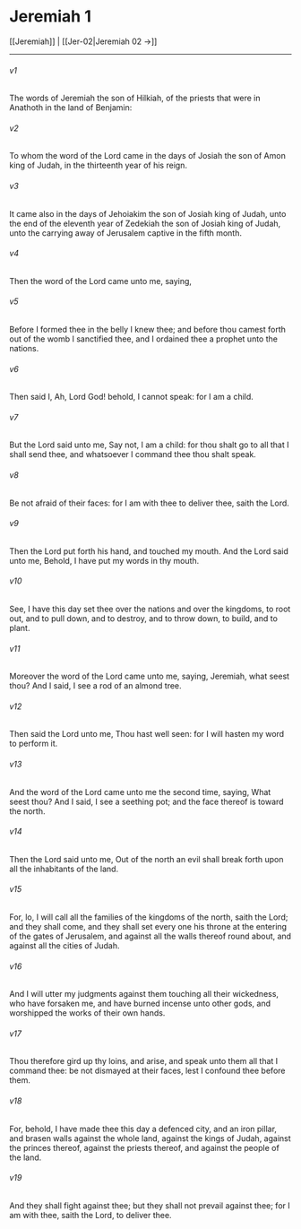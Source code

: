 # Jeremiah 1

[[Jeremiah]] | [[Jer-02|Jeremiah 02 →]]
***

###### v1
The words of Jeremiah the son of Hilkiah, of the priests that were in Anathoth in the land of Benjamin:
###### v2
To whom the word of the Lord came in the days of Josiah the son of Amon king of Judah, in the thirteenth year of his reign.
###### v3
It came also in the days of Jehoiakim the son of Josiah king of Judah, unto the end of the eleventh year of Zedekiah the son of Josiah king of Judah, unto the carrying away of Jerusalem captive in the fifth month.
###### v4
Then the word of the Lord came unto me, saying,
###### v5
Before I formed thee in the belly I knew thee; and before thou camest forth out of the womb I sanctified thee, and I ordained thee a prophet unto the nations.
###### v6
Then said I, Ah, Lord God! behold, I cannot speak: for I am a child.
###### v7
But the Lord said unto me, Say not, I am a child: for thou shalt go to all that I shall send thee, and whatsoever I command thee thou shalt speak.
###### v8
Be not afraid of their faces: for I am with thee to deliver thee, saith the Lord.
###### v9
Then the Lord put forth his hand, and touched my mouth. And the Lord said unto me, Behold, I have put my words in thy mouth.
###### v10
See, I have this day set thee over the nations and over the kingdoms, to root out, and to pull down, and to destroy, and to throw down, to build, and to plant.
###### v11
Moreover the word of the Lord came unto me, saying, Jeremiah, what seest thou? And I said, I see a rod of an almond tree.
###### v12
Then said the Lord unto me, Thou hast well seen: for I will hasten my word to perform it.
###### v13
And the word of the Lord came unto me the second time, saying, What seest thou? And I said, I see a seething pot; and the face thereof is toward the north.
###### v14
Then the Lord said unto me, Out of the north an evil shall break forth upon all the inhabitants of the land.
###### v15
For, lo, I will call all the families of the kingdoms of the north, saith the Lord; and they shall come, and they shall set every one his throne at the entering of the gates of Jerusalem, and against all the walls thereof round about, and against all the cities of Judah.
###### v16
And I will utter my judgments against them touching all their wickedness, who have forsaken me, and have burned incense unto other gods, and worshipped the works of their own hands.
###### v17
Thou therefore gird up thy loins, and arise, and speak unto them all that I command thee: be not dismayed at their faces, lest I confound thee before them.
###### v18
For, behold, I have made thee this day a defenced city, and an iron pillar, and brasen walls against the whole land, against the kings of Judah, against the princes thereof, against the priests thereof, and against the people of the land.
###### v19
And they shall fight against thee; but they shall not prevail against thee; for I am with thee, saith the Lord, to deliver thee. 
